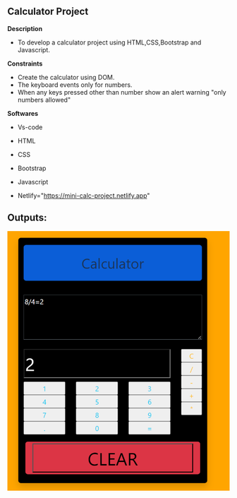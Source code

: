 ## Calculator Project

**Description**
- To develop a calculator project using HTML,CSS,Bootstrap and Javascript.

**Constraints**
- Create the calculator using DOM.
- The keyboard events only for numbers.
- When  any keys pressed other than number show an alert warning "only numbers allowed"

**Softwares**
- Vs-code
- HTML
- CSS
- Bootstrap
- Javascript

- Netlify="https://mini-calc-project.netlify.app"
## Outputs:
![alt text](image.png)